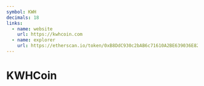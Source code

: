 ```yaml
---
symbol: KWH
decimals: 18
links:
  - name: website
    url: https://kwhcoin.com
  - name: explorer
    url: https://etherscan.io/token/0xB8DdC930c2bAB6c71610A2BE639036E829F9C10b
---
```


# KWHCoin
